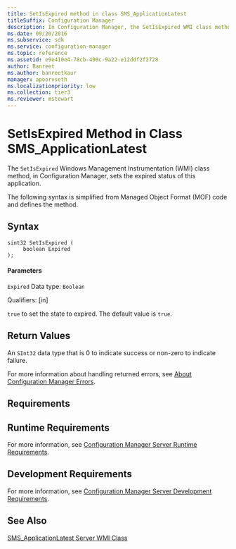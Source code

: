 ```yaml
---
title: SetIsExpired method in class SMS_ApplicationLatest
titleSuffix: Configuration Manager
description: In Configuration Manager, the SetIsExpired WMI class method sets the expired status of this application.
ms.date: 09/20/2016
ms.subservice: sdk
ms.service: configuration-manager
ms.topic: reference
ms.assetid: e9e410e4-78cb-490c-9a22-e12ddf2f2728
author: Banreet
ms.author: banreetkaur
manager: apoorvseth
ms.localizationpriority: low
ms.collection: tier3
ms.reviewer: mstewart
---
```

# SetIsExpired Method in Class SMS_ApplicationLatest
The `SetIsExpired` Windows Management Instrumentation (WMI) class method, in Configuration Manager, sets the expired status of this application.

 The following syntax is simplified from Managed Object Format (MOF) code and defines the method.

## Syntax

```
sint32 SetIsExpired (
     boolean Expired
);
```

#### Parameters
 `Expired`
 Data type: `Boolean`

 Qualifiers: [in]

 `true` to set the state to expired. The default value is `true`.

## Return Values
 An `SInt32` data type that is 0 to indicate success or non-zero to indicate failure.

 For more information about handling returned errors, see [About Configuration Manager Errors](../../../develop/core/understand/about-configuration-manager-errors.md).

## Requirements

## Runtime Requirements
 For more information, see [Configuration Manager Server Runtime Requirements](../../../develop/core/reqs/server-runtime-requirements.md).

## Development Requirements
 For more information, see [Configuration Manager Server Development Requirements](../../../develop/core/reqs/server-development-requirements.md).

## See Also
 [SMS_ApplicationLatest Server WMI Class](../../../develop/reference/apps/sms_applicationlatest-server-wmi-class.md)
